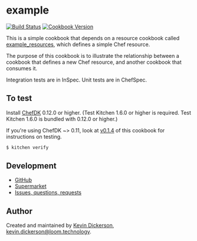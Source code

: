# example

[![Build Status](https://travis-ci.org/kevindickerson-cookbooks/example.svg?branch=master)](https://travis-ci.org/kevindickerson-cookbooks/example) [![Cookbook Version](https://img.shields.io/cookbook/v/example.svg)](https://supermarket.chef.io/cookbooks/example)

This is a simple cookbook that depends on a resource cookbook called [example_resources](https://supermarket.chef.io/cookbooks/example_resources), which defines a simple Chef resource.

The purpose of this cookbook is to illustrate the relationship between a cookbook that defines a new Chef resource, and another cookbook that consumes it.

Integration tests are in InSpec. Unit tests are in ChefSpec.

## To test

Install [ChefDK][chefdk] 0.12.0 or higher.  (Test Kitchen 1.6.0 or higher is required. Test Kitchen 1.6.0 is bundled with  0.12.0 or higher.)

If you're using ChefDK ~> 0.11, look at [v0.1.4][v0.1.4] of this cookbook for instructions on testing.

```bash
$ kitchen verify
```

## Development

* [GitHub][repository]
* [Supermarket][supermarket]
* [Issues, questions, requests][issues]

## Author

Created and maintained by [Kevin Dickerson](kevin), <kevin.dickerson@loom.technology>.

[kevin]: http://kevinjdickerson.com
[repository]: https://github.com/kevindickerson-cookbooks/example
[supermarket]: https://supermarket.chef.io/cookbooks/example
[issues]: https://github.com/kevindickerson-cookbooks/example/issues
[chefdk]: https://downloads.chef.io/chef-dk/
[v0.1.4]: https://github.com/kevindickerson-cookbooks/example/tree/v0.1.4
